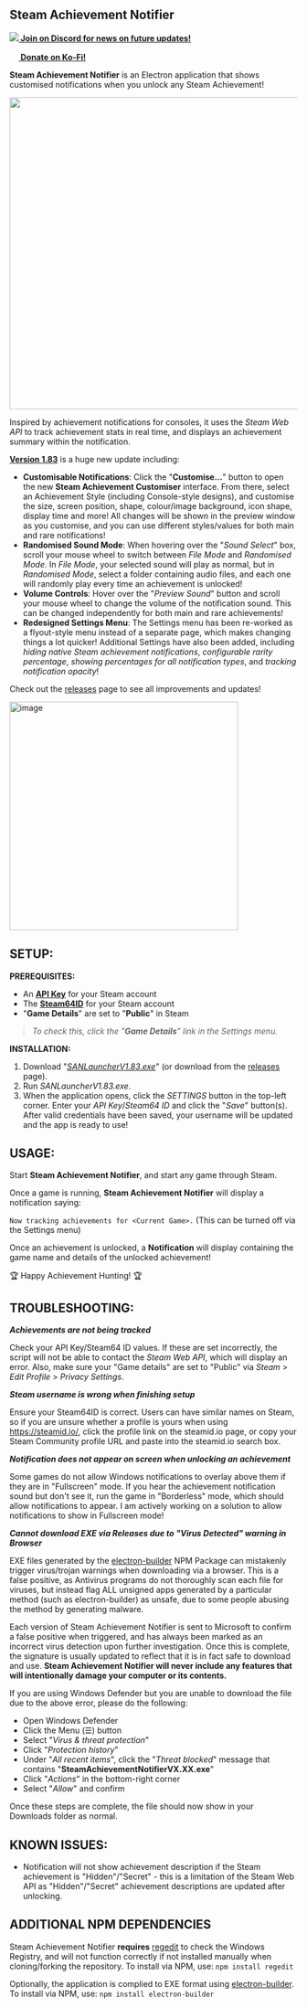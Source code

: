 Steam Achievement Notifier
-
**[<img src="https://api.iconify.design/akar-icons/discord-fill.svg?color=white"> Join on Discord for news on future updates!](https://discord.gg/FxCFtpd3eu)**

**[<img src="https://uploads-ssl.webflow.com/5c14e387dab576fe667689cf/61e1116779fc0a9bd5bdbcc7_Frame%206.png" width="16px"> Donate on Ko-Fi!](https://ko-fi.com/steamachievementnotifier)**

**Steam Achievement Notifier** is an Electron application that shows customised notifications when you unlock any Steam Achievement!

<p align="left"><img width="546" src="https://user-images.githubusercontent.com/77490730/156606559-e8dbb046-7cf4-49bc-927f-3767f9b62e06.gif"></p>

Inspired by achievement notifications for consoles, it uses the *Steam Web API* to track achievement stats in real time, and displays an achievement summary within the notification.

**[Version 1.83](https://github.com/SteamAchievementNotifier/SteamAchievementNotifier/releases/download/1.83/SANLauncherV1.83.exe)** is a huge new update including:

- **Customisable Notifications**: Click the "**Customise...**" button to open the new **Steam Achievement Customiser** interface. From there, select an Achievement Style (including Console-style designs), and customise the size, screen position, shape, colour/image background, icon shape, display time and more! All changes will be shown in the preview window as you customise, and you can use different styles/values for both main and rare notifications!
- **Randomised Sound Mode**: When hovering over the "*Sound Select*" box, scroll your mouse wheel to switch between *File Mode* and *Randomised Mode*. In *File Mode*, your selected sound will play as normal, but in *Randomised Mode*, select a folder containing audio files, and each one will randomly play every time an achievement is unlocked!
- **Volume Controls**: Hover over the "*Preview Sound*" button and scroll your mouse wheel to change the volume of the notification sound. This can be changed independently for both main and rare achievements!
- **Redesigned Settings Menu**: The Settings menu has been re-worked as a flyout-style menu instead of a separate page, which makes changing things a lot quicker! Additional Settings have also been added, including *hiding native Steam achievement notifications*, *configurable rarity percentage*, *showing percentages for all notification types*, and *tracking notification opacity*!

Check out the [releases](https://github.com/SteamAchievementNotifier/SteamAchievementNotifier/releases) page to see all improvements and updates!

<p align="left"><img width="400" alt="image" src="https://user-images.githubusercontent.com/77490730/156600759-72fcaf6b-6ad9-437e-aed1-742d45a1dfe1.png"></p>

**SETUP:**
-

**PREREQUISITES:**
- An **[API Key](https://steamcommunity.com/login/home/?goto=%2Fdev%2Fapikey)** for your Steam account
- The **[Steam64ID](https://steamid.io/lookup)** for your Steam account
- "**Game Details**" are set to "**Public**" in Steam
> *To check this, click the "**Game Details**" link in the Settings menu.*

**INSTALLATION:**
1. Download "*[SANLauncherV1.83.exe](https://github.com/SteamAchievementNotifier/SteamAchievementNotifier/releases/download/1.83/SanLauncherV1.83.exe)*" (or download from the [releases](https://github.com/SteamAchievementNotifier/SteamAchievementNotifier/releases) page).
2. Run *SANLauncherV1.83.exe*.
3. When the application opens, click the _SETTINGS_ button in the top-left corner. Enter your _API Key_/_Steam64 ID_ and click the "_Save_" button(s). After valid credentials have been saved, your username will be updated and the app is ready to use!

**USAGE:**
-

Start **Steam Achievement Notifier**, and start any game through Steam.

Once a game is running, **Steam Achievement Notifier** will display a notification saying:

`Now tracking achievements for <Current Game>.` (This can be turned off via the Settings menu)

Once an achievement is unlocked, a **Notification** will display containing the game name and details of the unlocked achievement!
  
🏆 Happy Achievement Hunting! 🏆

**TROUBLESHOOTING:**
-

***Achievements are not being tracked***

Check your API Key/Steam64 ID values. If these are set incorrectly, the script will not be able to contact the *Steam Web API*, which will display an error. Also, make sure your "Game details" are set to "Public" via *Steam* > *Edit Profile* > *Privacy Settings*.

***Steam username is wrong when finishing setup***

Ensure your Steam64ID is correct. Users can have similar names on Steam, so if you are unsure whether a profile is yours when using https://steamid.io/, click the profile link on the steamid.io page, or copy your Steam Community profile URL and paste into the steamid.io search box.

***Notification does not appear on screen when unlocking an achievement***

Some games do not allow Windows notifications to overlay above them if they are in "Fullscreen" mode. If you hear the achievement notification sound but don't see it, run the game in "Borderless" mode, which should allow notifications to appear. I am actively working on a solution to allow notifications to show in Fullscreen mode!

***Cannot download EXE via Releases due to "Virus Detected" warning in Browser***

EXE files generated by the [electron-builder](https://www.electron.build/) NPM Package can mistakenly trigger virus/trojan warnings when downloading via a browser. This is a false positive, as Antivirus programs do not thoroughly scan each file for viruses, but instead flag ALL unsigned apps generated by a particular method (such as electron-builder) as unsafe, due to some people abusing the method by generating malware.

Each version of Steam Achievement Notifier is sent to Microsoft to confirm a false positive when triggered, and has always been marked as an incorrect virus detection upon further investigation. Once this is complete, the signature is usually updated to reflect that it is in fact safe to download and use. **Steam Achievement Notifier will never include any features that will intentionally damage your computer or its contents.**

If you are using Windows Defender but you are unable to download the file due to the above error, please do the following:
- Open Windows Defender
- Click the Menu (☰) button
- Select "*Virus & threat protection*"
- Click "*Protection history*"
- Under "*All recent items*", click the "*Threat blocked*" message that contains "**SteamAchievementNotifierVX.XX.exe**"
- Click "*Actions*" in the bottom-right corner
- Select "*Allow*" and confirm

Once these steps are complete, the file should now show in your Downloads folder as normal.

**KNOWN ISSUES:**
-

- Notification will not show achievement description if the Steam achievement is "Hidden"/"Secret" - this is a limitation of the Steam Web API as "Hidden"/"Secret" achievement descriptions are updated after unlocking.

**ADDITIONAL NPM DEPENDENCIES**
-

Steam Achievement Notifier **requires** [regedit](https://github.com/ironSource/node-regedit) to check the Windows Registry, and will not function correctly if not installed manually when cloning/forking the repository. To install via NPM, use: `npm install regedit`

Optionally, the application is complied to EXE format using [electron-builder](https://www.electron.build/). To install via NPM, use: `npm install electron-builder`
